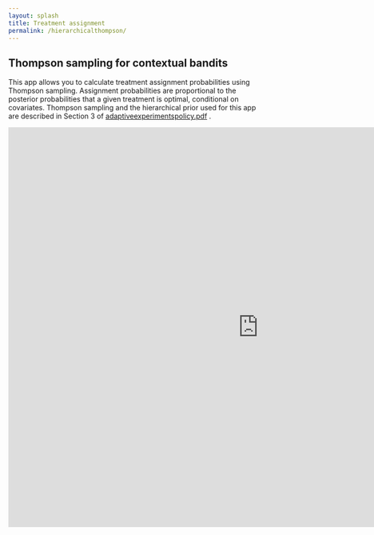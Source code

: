 ```yaml
---
layout: splash
title: Treatment assignment
permalink: /hierarchicalthompson/
---
```


## Thompson sampling for contextual bandits

This app allows you to calculate treatment assignment probabilities using Thompson sampling.
Assignment probabilities are proportional to the posterior probabilities that a given treatment is optimal, conditional on covariates. Thompson sampling and the hierarchical prior used for this app are described in Section 3 of [adaptiveexperimentspolicy.pdf](https://maxkasy.github.io/home/files/papers/adaptiveexperimentspolicy.pdf) .


<iframe src="https://maxkasy.shinyapps.io/ThompsonHierarchicalApp/" style="border:none;width:1000px;height:800px;"></iframe>




